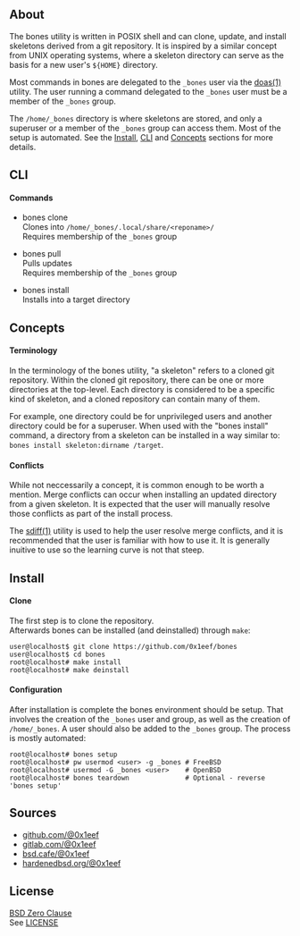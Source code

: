 ## About

The bones utility is written in POSIX shell and can clone,
update, and install skeletons derived from a git repository.
It is inspired by a similar concept from UNIX operating systems,
where a skeleton directory can serve as the basis for a new user's
`${HOME}` directory.

Most commands in bones are delegated to the `_bones` user
via the [doas(1)](https://man.openbsd.org/doas) utility.
The user running a command delegated to the `_bones` user must
be a member of the `_bones` group.

The `/home/_bones` directory is where skeletons are stored,
and only a superuser or a member of the `_bones` group can
access them. Most of the setup is automated. See the [Install](#install),
[CLI](#cli) and [Concepts](#concepts) sections for more details.

## CLI

#### Commands

* bones clone <br>
Clones into `/home/_bones/.local/share/<reponame>/` <br>
Requires membership of the `_bones` group <br>

* bones pull <br>
Pulls updates <br>
Requires membership of the `_bones` group <br>

* bones install <br>
Installs into a target directory

## Concepts

#### Terminology

In the terminology of the bones utility, "a skeleton" refers
to a cloned git repository. Within the cloned git repository,
there can be one or more directories at the top-level.
Each directory is considered to be a specific kind of skeleton,
and a cloned repository can contain many of them.

For example, one directory could be for unprivileged users and
another directory could be for a superuser. When used with the
"bones install" command, a directory from a skeleton can be
installed in a way similar to:
`bones install skeleton:dirname /target`.

#### Conflicts

While not neccessarily a concept, it is common enough to be worth
a mention. Merge conflicts can occur when installing an updated
directory from a given skeleton. It is expected that the user
will manually resolve those conflicts as part of the install
process.

The
[sdiff(1)](https://man.freebsd.org/cgi/man.cgi?sdiff)
utility is used to help the user resolve merge conflicts, and
it is recommended that the user is familiar with how to use it.
It is generally inuitive to use so the learning curve is not that
steep.

## Install

#### Clone

The first step is to clone the repository. <br>
Afterwards bones can be installed (and deinstalled) through `make`:

    user@localhost$ git clone https://github.com/0x1eef/bones
    user@localhost$ cd bones
    root@localhost# make install
    root@localhost# make deinstall

#### Configuration

After installation is complete the bones environment should be setup.
That involves the creation of the `_bones` user and group, as well as
the creation of `/home/_bones`. A user should also be added to the
`_bones` group. The process is mostly automated:

    root@localhost# bones setup
    root@localhost# pw usermod <user> -g _bones # FreeBSD
    root@localhost# usermod -G _bones <user>    # OpenBSD
    root@localhost# bones teardown              # Optional - reverse 'bones setup'

## Sources

* [github.com/@0x1eef](https://github.com/0x1eef/bones)
* [gitlab.com/@0x1eef](https://gitlab.com/0x1eef/bones)
* [bsd.cafe/@0x1eef](https://brew.bsd.cafe/0x1eef/bones)
* [hardenedbsd.org/@0x1eef](https://git.hardenedbsd.org/0x1eef/bones)

## License

[BSD Zero Clause](https://choosealicense.com/licenses/0bsd/) <br>
See [LICENSE](./share/bones/LICENSE)
